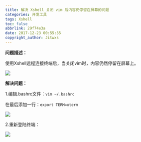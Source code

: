 ```yaml
---
title: 解决 Xshell 关闭 vim 后内容仍停留在屏幕的问题
categories: 开发工具
tags: Xshell
toc: false
abbrlink: 29f74e3a
date: 2017-12-23 00:55:55
copyright_author: Jitwxs
---
```


**问题描述：**

使用Xshell远程连接终端后，当关闭vim时，内容仍然停留在屏幕上。

![](https://cdn.jsdelivr.net/gh/jitwxs/cdn/blog/posts/201712/20171223005116998.png)

**解决问题：**

1.编辑.bashrc文件：`vim ~/.bashrc`

在最后添加一行：`export TERM=xterm`

![](https://cdn.jsdelivr.net/gh/jitwxs/cdn/blog/posts/201712/20171223005331413.png)

2.重新登陆终端：

![](https://cdn.jsdelivr.net/gh/jitwxs/cdn/blog/posts/201712/20171223005502170.png)
